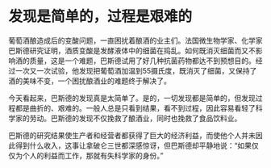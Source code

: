 # 发现是简单的，过程是艰难的

葡萄酒酿造成后的变酸问题，一直困扰着酿酒的业主们。法国微生物学家、化学家巴斯德研究证明，酒质变酸是发酵液体中的细菌在捣乱。如何既消灭细菌而又不影响酒的质量，这是一个难题，巴斯德试用了好几种抗菌药物都达不到预想目的。经过一次又一次试验，他发现把葡萄酒加温到55摄氏度，既消灭了细菌，又保持了酒的美味不变，一个困扰酿酒业的难题终于解决了。 

今天看起来，巴斯德的发现真是太简单了。是的，一切发现都是简单的，但发现过程都是曲折的、艰难的。一般人总是只看到结果，看不到过程，因此容易看轻了科学家的劳动。巴斯德的发现不仅挽救了酿酒业，同时也挽救了食品饮料业。 

巴斯德的研究结果使生产者和经营者都获得了巨大的经济利益，而使他个人并未因此得到什么收入，这事让拿破仑三世都深感惊讶，但巴斯德却平静地说：“如果仅仅为个人的利益而工作，那就有失科学家的身份。”
 
